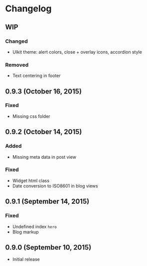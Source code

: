 # Changelog

## WIP

### Changed
- UIkit theme: alert colors, close + overlay icons, accordion style

### Removed
- Text centering in footer

## 0.9.3 (October 16, 2015)

### Fixed
- Missing css folder

## 0.9.2 (October 14, 2015)

### Added
- Missing meta data in post view

### Fixed
- Widget html class
- Date conversion to ISO8601 in blog views

## 0.9.1 (September 14, 2015)

### Fixed
- Undefined index `hero`
- Blog markup

## 0.9.0 (September 10, 2015)

- Initial release
